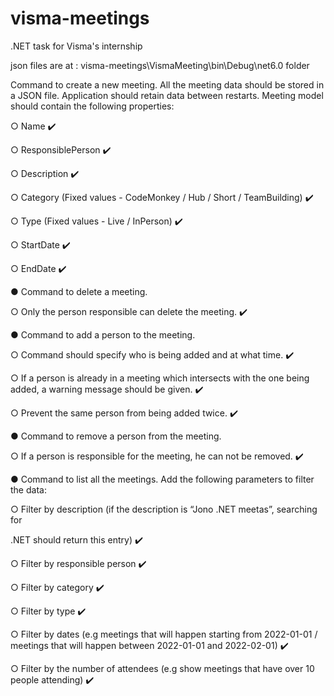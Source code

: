 # visma-meetings
.NET task for Visma's internship

json files are at : visma-meetings\VismaMeeting\bin\Debug\net6.0 folder

Command to create a new meeting. All the meeting data should be stored in a JSON
file. Application should retain data between restarts. Meeting model should contain
the following properties:

  ○ Name ✔️
  
  ○ ResponsiblePerson ✔️
  
  ○ Description ✔️ 
  
  ○ Category (Fixed values - CodeMonkey / Hub / Short / TeamBuilding) ✔️
  
  ○ Type (Fixed values - Live / InPerson) ✔️
  
  ○ StartDate ✔️
  
  ○ EndDate ✔️
  
● Command to delete a meeting. 

  ○ Only the person responsible can delete the meeting. ✔️
  
● Command to add a person to the meeting.

  ○ Command should specify who is being added and at what time. ✔️
  
  ○ If a person is already in a meeting which intersects with the one being added, a warning message should be given. ✔️
  
  ○ Prevent the same person from being added twice. ✔️
  
● Command to remove a person from the meeting.

  ○ If a person is responsible for the meeting, he can not be removed. ✔️
  
● Command to list all the meetings. Add the following parameters to filter the data:

  ○ Filter by description (if the description is “Jono .NET meetas”, searching for
  
  .NET should return this entry) ✔️
  
  ○ Filter by responsible person ✔️
  
  ○ Filter by category ✔️
  
  ○ Filter by type ✔️
  
  ○ Filter by dates (e.g meetings that will happen starting from 2022-01-01 /
  meetings that will happen between 2022-01-01 and 2022-02-01) ✔️
  
  ○ Filter by the number of attendees (e.g show meetings that have over 10
  people attending) ✔️
